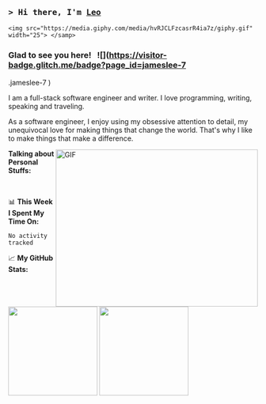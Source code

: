 ### <samp>&gt; Hi there, I'm <a href="https://gkassym.netlify.app" target="_blank">Leo</a> 
    <img src="https://media.giphy.com/media/hvRJCLFzcasrR4ia7z/giphy.gif" width="25"> </samp>



### Glad to see you here! &nbsp; ![](https://visitor-badge.glitch.me/badge?page_id=jameslee-7
.jameslee-7
)

I am a full-stack software engineer and writer. I love programming, writing, speaking and traveling.

As a software engineer, I enjoy using my obsessive attention to detail, my unequivocal love for making things that change the world. That's why I like to make things that make a difference.

<img align="right" alt="GIF" src="https://github.com/Gapur/Gapur/blob/main/assets/coding.gif?raw=true" width="408" height="318" />
  

**Talking about Personal Stuffs:**


</br>

📊 **This Week I Spent My Time On:**
<!--START_SECTION:waka-->

```text
No activity tracked
```

<!--END_SECTION:waka-->


📈 **My GitHub Stats:**

<p>
  <img height="180em" src="https://github-readme-stats.vercel.app/api?username=jameslee-7
&show_icons=true&hide_border=true&&count_private=true&include_all_commits=true" />
  <img height="180em" src="https://github-readme-stats.vercel.app/api/top-langs/?username=jameslee-7
&exclude_repo=KNN-Image-Classification&show_icons=true&hide_border=true&layout=compact&langs_count=8"/>
</p>
